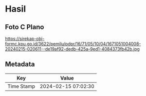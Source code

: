 # Hasil

## Foto C Plano

https://sirekap-obj-formc.kpu.go.id/3622/pemilu/pdpr/16/71/05/10/04/1671051004008-20240215-020611--de19af92-dedb-425a-9ed1-4084373fb42b.jpg


## Metadata

| Key        | Value               |
| ---------- | ------------------- |
| Time Stamp | 2024-02-15 07:02:30 |



